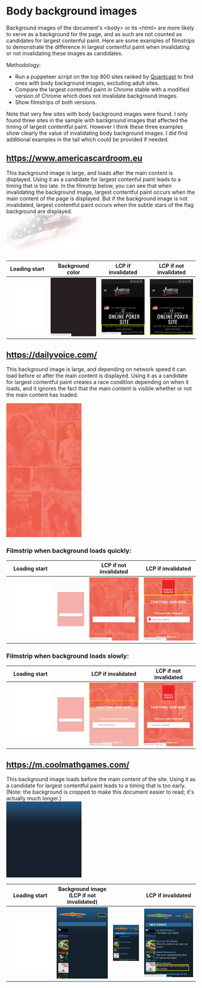 # Body background images

Background images of the document's &lt;body&gt; or its &lt;html&gt; are more
likely to serve as a background for the page, and as such are not counted as
candidates for largest contenful paint. Here are some examples of filmstrips
to demonstrate the difference in largest contentful paint when invalidating
or not invalidating these images as candidates.

Methodology:
  * Run a puppeteer script on the top 800 sites ranked by
    [Quantcast](https://www.quantcast.com/top-sites/) to find ones with body
    background images, excluding adult sites.
  * Compare the largest contentful paint in Chrome stable with a modified
    version of Chrome which does not invalidate background images.
  * Show filmstrips of both versions.

Note that very few sites with body background images were found. I only found three sites
in the sample with background images that affected the timing of largest contentful paint.
However I think these three examples show clearly the value of invalidating body background
images. I did find additional examples in the tail which could be provided if needed.

## https://www.americascardroom.eu

This background image is large, and loads after the main content is displayed.
Using it as a candidate for largest contenful paint leads to a timing that is
too late. In the filmstrip below, you can see that when invalidating the background
image, largest contentful paint occurs when the main content of the page is displayed.
But if the background image is not invalidated, largest contentful paint occurs when
the subtle stars of the flag background are displayed.<br>
<img src="americascardroom/acreu_bg_flag.png" width=200>

Loading start | Background color | LCP if invalidated | LCP if not invalidated
------------- | ---------------- | ------------------ | ----------------------
![](americascardroom/filmstrip_1.jpg) | ![](americascardroom/filmstrip_2.jpg) | ![](americascardroom/filmstrip_3.jpg) | ![](americascardroom/filmstrip_4.jpg) 

## https://dailyvoice.com/

This background image is large, and depending on network speed it  can load
before or after the main content is displayed. Using it as a candidate for
largest contentful paint creates a race condition depending on when it loads,
and it ignores the fact that the main content is visible whether or not the
main content has loaded.

<img src="dailyvoice/dv-corp-mobile-v1.jpeg" width=200>

### Filmstrip when background loads quickly:

Loading start |   | LCP if not invalidated | LCP if invalidated
------------- | - | ---------------------- | ------------------
![](dailyvoice/filmstrip_1.jpg) | ![](dailyvoice/filmstrip_2.jpg) | ![](dailyvoice/filmstrip_3.jpg) | ![](dailyvoice/filmstrip_4.jpg) 

### Filmstrip when background loads slowly:

Loading start |   | LCP if invalidated | LCP if not invalidated
------------- | - | ---------------------- | ------------------
![](dailyvoice/filmstrip_1.jpg) | ![](dailyvoice/filmstrip_2.jpg) | ![](dailyvoice/filmstrip_3b.jpg) | ![](dailyvoice/filmstrip_4b.jpg) 

## https://m.coolmathgames.com/

This background image loads before the main content of the site.
Using it as a candidate for largest contentful paint leads to a timing that
is too early. (Note: the background is cropped to make this document easier
to read; it's actually much longer.)<br>
<img src="coolmathgames/bodybg.png" width=200>

Loading start | Background image (LCP if not invalidated) |   | LCP if invalidated
------------- | ----------------------------------------- | - | -------
![](coolmathgames/filmstrip_1.jpg) | ![](coolmathgames/filmstrip_2.jpg) | ![](coolmathgames/filmstrip_3.jpg) | ![](coolmathgames/filmstrip_4.jpg) 
